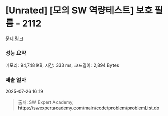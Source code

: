 # [Unrated] [모의 SW 역량테스트] 보호 필름 - 2112 

[문제 링크](https://swexpertacademy.com/main/code/problem/problemDetail.do?contestProbId=AV5V1SYKAaUDFAWu) 

### 성능 요약

메모리: 94,748 KB, 시간: 333 ms, 코드길이: 2,894 Bytes

### 제출 일자

2025-07-26 16:19



> 출처: SW Expert Academy, https://swexpertacademy.com/main/code/problem/problemList.do